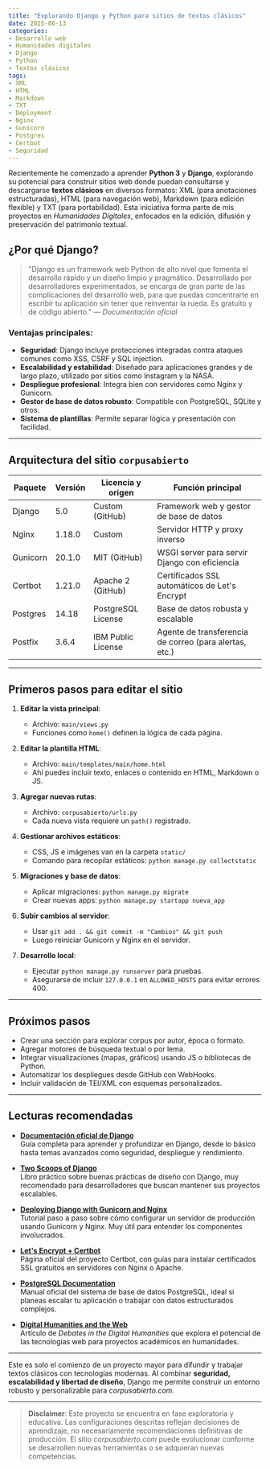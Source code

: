 ```yaml
---
title: "Explorando Django y Python para sitios de textos clásicos"
date: 2025-06-13
categories:
- Desarrollo web
- Humanidades digitales
- Django
- Python
- Textos clásicos
tags:
- XML
- HTML
- Markdown
- TXT
- Deployment
- Nginx
- Gunicorn
- Postgres
- Certbot
- Seguridad
---
```


Recientemente he comenzado a aprender **Python 3** y **Django**, explorando su potencial para construir sitios web donde puedan consultarse y descargarse **textos clásicos** en diversos formatos: XML (para anotaciones estructuradas), HTML (para navegación web), Markdown (para edición flexible) y TXT (para portabilidad). Esta iniciativa forma parte de mis proyectos en *Humanidades Digitales*, enfocados en la edición, difusión y preservación del patrimonio textual.

## ¿Por qué Django?

> "Django es un framework web Python de alto nivel que fomenta el desarrollo rápido y un diseño limpio y pragmático. Desarrollado por desarrolladores experimentados, se encarga de gran parte de las complicaciones del desarrollo web, para que puedas concentrarte en escribir tu aplicación sin tener que reinventar la rueda. Es gratuito y de código abierto." — *Documentación oficial*

### Ventajas principales:

- **Seguridad**: Django incluye protecciones integradas contra ataques comunes como XSS, CSRF y SQL injection.
- **Escalabilidad y estabilidad**: Diseñado para aplicaciones grandes y de largo plazo, utilizado por sitios como Instagram y la NASA.
- **Despliegue profesional**: Integra bien con servidores como Nginx y Gunicorn.
- **Gestor de base de datos robusto**: Compatible con PostgreSQL, SQLite y otros.
- **Sistema de plantillas**: Permite separar lógica y presentación con facilidad.

---

## Arquitectura del sitio `corpusabierto`

| Paquete  | Versión | Licencia y origen  | Función principal                                      |
| -------- | ------- | ------------------ | ------------------------------------------------------ |
| Django   | 5.0     | Custom (GitHub)    | Framework web y gestor de base de datos                |
| Nginx    | 1.18.0  | Custom             | Servidor HTTP y proxy inverso                          |
| Gunicorn | 20.1.0  | MIT (GitHub)       | WSGI server para servir Django con eficiencia          |
| Certbot  | 1.21.0  | Apache 2 (GitHub)  | Certificados SSL automáticos de Let's Encrypt          |
| Postgres | 14.18   | PostgreSQL License | Base de datos robusta y escalable                      |
| Postfix  | 3.6.4   | IBM Public License | Agente de transferencia de correo (para alertas, etc.) |

---

## Primeros pasos para editar el sitio

1. **Editar la vista principal**:
   - Archivo: `main/views.py`
   - Funciones como `home()` definen la lógica de cada página.

2. **Editar la plantilla HTML**:
   - Archivo: `main/templates/main/home.html`
   - Ahí puedes incluir texto, enlaces o contenido en HTML, Markdown o JS.

3. **Agregar nuevas rutas**:
   - Archivo: `corpusabierto/urls.py`
   - Cada nueva vista requiere un `path()` registrado.

4. **Gestionar archivos estáticos**:
   - CSS, JS e imágenes van en la carpeta `static/`
   - Comando para recopilar estáticos: `python manage.py collectstatic`

5. **Migraciones y base de datos**:
   - Aplicar migraciones: `python manage.py migrate`
   - Crear nuevas apps: `python manage.py startapp nueva_app`

6. **Subir cambios al servidor**:
   - Usar `git add . && git commit -m "Cambios" && git push`
   - Luego reiniciar Gunicorn y Nginx en el servidor.

7. **Desarrollo local**:
   - Ejecutar `python manage.py runserver` para pruebas.
   - Asegurarse de incluir `127.0.0.1` en `ALLOWED_HOSTS` para evitar errores 400.

---

## Próximos pasos

- Crear una sección para explorar corpus por autor, época o formato.
- Agregar motores de búsqueda textual o por lema.
- Integrar visualizaciones (mapas, gráficos) usando JS o bibliotecas de Python.
- Automatizar los despliegues desde GitHub con WebHooks.
- Incluir validación de TEI/XML con esquemas personalizados.

---
## Lecturas recomendadas

- **[Documentación oficial de Django](https://docs.djangoproject.com/es/5.0/)**  
  Guía completa para aprender y profundizar en Django, desde lo básico hasta temas avanzados como seguridad, despliegue y rendimiento.

- **[Two Scoops of Django](https://www.twoscoopspress.com/collections/books/products/two-scoops-of-django-3-x)**  
  Libro práctico sobre buenas prácticas de diseño con Django, muy recomendado para desarrolladores que buscan mantener sus proyectos escalables.

- **[Deploying Django with Gunicorn and Nginx](https://testdriven.io/blog/django-nginx-gunicorn/)**  
  Tutorial paso a paso sobre cómo configurar un servidor de producción usando Gunicorn y Nginx. Muy útil para entender los componentes involucrados.

- **[Let's Encrypt + Certbot](https://certbot.eff.org/)**  
  Página oficial del proyecto Certbot, con guías para instalar certificados SSL gratuitos en servidores con Nginx o Apache.

- **[PostgreSQL Documentation](https://www.postgresql.org/docs/)**  
  Manual oficial del sistema de base de datos PostgreSQL, ideal si planeas escalar tu aplicación o trabajar con datos estructurados complejos.

- **[Digital Humanities and the Web](https://dhdebates.gc.cuny.edu/read/untitled/section/6b7b7c4d-e7ba-41f1-9c7f-91c8f2b4d0e3)**  
  Artículo de *Debates in the Digital Humanities* que explora el potencial de las tecnologías web para proyectos académicos en humanidades.

---

Este es solo el comienzo de un proyecto mayor para difundir y trabajar textos clásicos con tecnologías modernas. Al combinar **seguridad, escalabilidad y libertad de diseño**, Django me permite construir un entorno robusto y personalizable para *corpusabierto.com*.

---

> **Disclaimer**: Este proyecto se encuentra en fase exploratoria y educativa. Las configuraciones descritas reflejan decisiones de aprendizaje, no necesariamente recomendaciones definitivas de producción. El sitio *corpusabierto.com* puede evolucionar conforme se desarrollen nuevas herramientas o se adquieran nuevas competencias.
